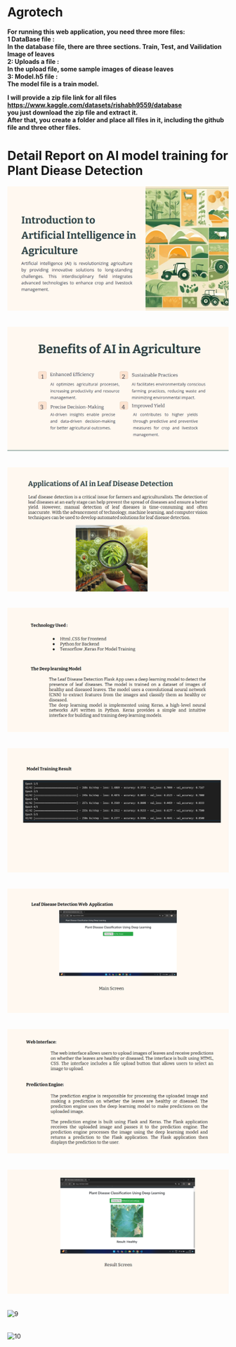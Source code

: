 # Agrotech
<b>
For running this web application, you need three more files:<br>
1 DataBase file :<br>
In the database file, there are three sections. Train, Test, and Vailidation Image of leaves <br>
2: Uploads a file :<br>
In the upload file, some sample images of diease leaves<br>
3: Model.h5 file : <br>
The model file is a train model. <br>

I will provide a zip file link for all files  https://www.kaggle.com/datasets/rishabh9559/database <br> you just download the zip file and extract it.<br>
After that, you create a folder and place all files in it, including the github file and three other files. </b>


#

# Detail Report on AI model training for Plant Diease Detection

![1](https://github.com/Rishabh9559/Agrotech/blob/0d58eb63875ee164a38c6b0f2e4a2376a32734da/readmeImage/AI%20in%20Agri0002.png)
<br><br><br>
![2](https://github.com/Rishabh9559/Agrotech/blob/0d58eb63875ee164a38c6b0f2e4a2376a32734da/readmeImage/AI%20in%20Agri0003.png)
<br><br><br>
![3](https://github.com/Rishabh9559/Agrotech/blob/0d58eb63875ee164a38c6b0f2e4a2376a32734da/readmeImage/AI%20in%20Agri0004.png)
<br><br><br>
![4](https://github.com/Rishabh9559/Agrotech/blob/0d58eb63875ee164a38c6b0f2e4a2376a32734da/readmeImage/AI%20in%20Agri0005.png)
<br><br><br>
![5](https://github.com/Rishabh9559/Agrotech/blob/0d58eb63875ee164a38c6b0f2e4a2376a32734da/readmeImage/AI%20in%20Agri0006.png)
<br><br><br>
![6](https://github.com/Rishabh9559/Agrotech/blob/0d58eb63875ee164a38c6b0f2e4a2376a32734da/readmeImage/AI%20in%20Agri0007.png)
<br><br><br>
![7](https://github.com/Rishabh9559/Agrotech/blob/0d58eb63875ee164a38c6b0f2e4a2376a32734da/readmeImage/AI%20in%20Agri0008.png)
<br><br><br>
![8](https://github.com/Rishabh9559/Agrotech/blob/0d58eb63875ee164a38c6b0f2e4a2376a32734da/readmeImage/AI%20in%20Agri0009.png)
<br><br><br>
![9](https://github.com/Rishabh9559/Agrotech/blob/0d58eb63875ee164a38c6b0f2e4a2376a32734da/readmeImage/AI%20in%20Agri00010.png)
<br><br><br>
![10](https://github.com/Rishabh9559/Agrotech/blob/0d58eb63875ee164a38c6b0f2e4a2376a32734da/readmeImage/AI%20in%20Agri00011.png)


